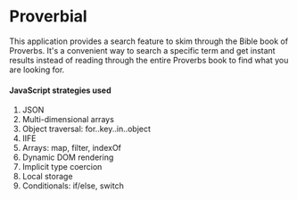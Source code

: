# Proverbial

This application provides a search feature to skim through the Bible book of Proverbs.
It's a convenient way to search a specific term and get instant results instead of
reading through the entire Proverbs book to find what you are looking for.

#### JavaScript strategies used

1. JSON
2. Multi-dimensional arrays
3. Object traversal: for..key..in..object
4. IIFE
5. Arrays: map, filter, indexOf
6. Dynamic DOM rendering
7. Implicit type coercion
8. Local storage
9. Conditionals: if/else, switch
